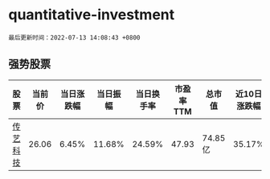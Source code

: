 # quantitative-investment

`最后更新时间：2022-07-13 14:08:43 +0800`

## 强势股票

|股票|当前价|当日涨跌幅|当日振幅|当日换手率|市盈率TTM|总市值|近10日涨跌幅|
|----|----|----|----|----|----|----|----|
|[传艺科技](https://xueqiu.com/S/SZ002866)|26.06|6.45%|11.68%|24.59%|47.93|74.85亿|35.17%|
